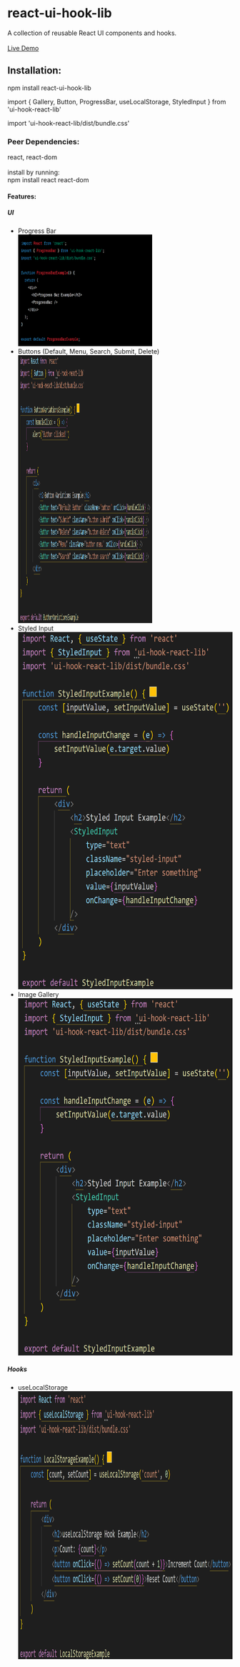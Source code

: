 <h1>react-ui-hook-lib</h1>
A collection of reusable React UI components and hooks.
<br><br><a href="https://test-ui-components.vercel.app">Live Demo</a><br>
<h2>Installation:</h2>
<p>npm install react-ui-hook-lib</p>
<p>import { Gallery, Button, ProgressBar, useLocalStorage, StyledInput } from 'ui-hook-react-lib'</p>
<p>import 'ui-hook-react-lib/dist/bundle.css'</p>
<h3>Peer Dependencies:</h3>
react, react-dom
<br><br>install by running:<br>
npm install react react-dom

<h4>Features:</h4>
<h5>UI</h5>
<ul>
<li>Progress Bar</li>
<img width="300px" height="250px" src="images/image.png">
<li>Buttons (Default, Menu, Search, Submit, Delete)</li>
<img width="300px" height="600px" src="images/image3.png">
<li>Styled Input</li>
<img width="600px" height="800" src="images/image4.png">
<li>Image Gallery</li>
  <img width="600px" height="800px" src="images/image2.png">
</ul>

<h5>Hooks</h5>
<ul>
<li>useLocalStorage</li>
<img width="600px" height="600px" src="images/image5.png">
</ul>



